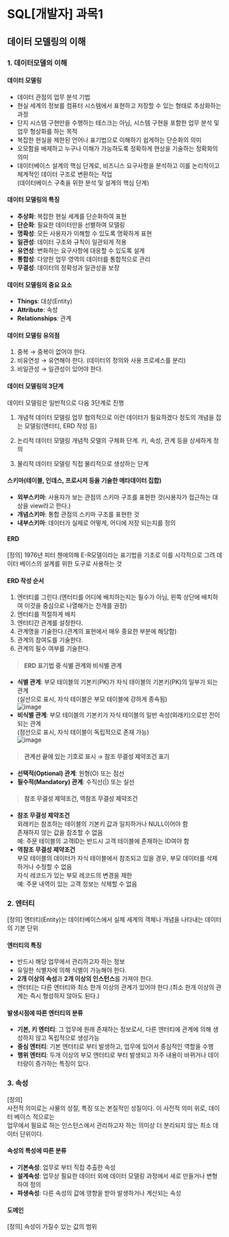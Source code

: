 # SQL[개발자] 과목1

## 데이터 모델링의 이해

### 1. 데이터모델의 이해

#### 데이터 모델링
+ 데이터 관점의 업무 분석 기법
+ 현실 세계의 정보를 컴퓨터 시스템에서 표현하고 저장할 수 있는 형태로 추상화하는 과정
+ 단지 시스템 구현만을 수행하는 테스크는 아님, 시스템 구현을 포함한 업무 분석 및 업무 형상화를 하는 목적
+ 복잡한 현실을 제한된 언어나 표기법으로 이해하기 쉽게하는 단순화의 의미
+ 오모함을 배제하고 누구나 이해가 가능하도록 정확하게 현상을 기술하는 정확화의 의미
+ 데이터베이스 설계의 핵심 단계로, 비즈니스 요구사항을 분석하고 이를 논리적이고 체계적인 데이터 구조로 변환하는 작업 <br>
  (데이터베이스 구축을 위한 분석 및 설계의 핵심 단계)

#### 데이터 모델링의 특징
+ **추상화**: 복잡한 현실 세계를 단순화하여 표현
+ **단순화**: 필요한 데이터만을 선별하여 모델링
+ **명확성**: 모든 사용자가 이해할 수 있도록 명확하게 표현
+ **일관성**: 데이터 구조와 규칙이 일관되게 적용
+ **유연성**: 변화하는 요구사항에 대응할 수 있도록 설계
+ **통합성**: 다양한 업무 영역의 데이터를 통합적으로 관리
+ **무결성**: 데이터의 정확성과 일관성을 보장

#### 데이터 모델링의 중요 요소
+ **Things**: 대상(Entity)
+ **Attribute**: 속성
+ **Relationships**: 관계

#### 데이터 모델링 유의점
1. 중복 → 중복이 없어야 한다.
2. 비유연성 → 유연해야 한다. (데이터의 정의와 사용 프로세스를 분리)
3. 비일관성 → 일관성이 있어야 한다.

#### 데이터 모델링의 3단계
데이터 모델링은 일반적으로 다음 3단계로 진행

1. 개념적 데이터 모델링
업무 협의적으로 이런 데이터가 필요하겠다 정도의 개념을 잡는 모델링(엔터티, ERD 작성 등)

2. 논리적 데이터 모델링
개념적 모델의 구체화 단계. 키, 속성, 관계 등을 상세하게 정의

3. 물리적 데이터 모델링
직접 물리적으로 생성하는 단계

#### 스키마(테이블, 인데스, 프로시저 등을 기술한 메타데이터 집합)
+ **외부스키마**: 사용자가 보는 관점의 스키마 구조를 표현한 것(사용자가 접근하는 대상을 view라고 한다.)
+ **개념스키마**: 통합 관점의 스키마 구조를 표현한 것
+ **내부스키마**: 데이터가 실제로 어떻게, 어디에 저장 되는지를 정의

#### ERD
[정의] 1976년 피터 첸에의해 E-R모델이라는 표기법을 기초로 이를 시각적으로 그려 데이터 베이스의 설계를 위한 도구로 사용하는 것

#### ERD 작성 순서
1. 엔터티를 그린다.(엔터티를 어디에 배치하는지는 필수가 아님, 왼쪽 상단에 배치하여 이것을 중심으로 나열해가는 전개를 권장)
2. 엔터티를 적절하게 배치
3. 엔터티간 관계를 설정한다.
4. 관계명을 기술한다.(관계의 표현에서 매우 중요한 부분에 해당함)
5. 관계의 참여도를 기술한다.
6. 관계의 필수 여부를 기술한다.

> #### ERD 표기법 중 식별 관계와 비식별 관계
+ **식별 관계**: 부모 테이블의 기본키(PK)가 자식 테이블의 기본키(PK)의 일부가 되는 관계 <br>
(실선으로 표시, 자식 테이블은 부모 테이블에 강하게 종속됨) <br>
![image](https://github.com/user-attachments/assets/4d5dece4-c79a-4be7-9df4-7a2f09e7507c)
+ **비식별 관계**: 부모 테이블의 기본키가 자식 테이블의 일반 속성(외래키)으로만 전이되는 관계 <br>
(점선으로 표시, 자식 테이블이 독립적으로 존재 가능) <br>
![image](https://github.com/user-attachments/assets/82327f77-1b67-4d3b-a20b-aacf3b1b5cd2)

> #### 관계선 끝에 있는 기호로 표시 → 참조 무결성 제약조건 표기
+ **선택적(Optional) 관계**: 원형(O) 또는 점선
+ **필수적(Mandatory) 관계**: 수직선(|) 또는 실선

> #### 참조 무결성 제약조건, 역참조 무결성 제약조건
+ **참조 무결성 제약조건** <br>
외래키는 참조하는 테이블의 기본키 값과 일치하거나 NULL이어야 함 <br>
존재하지 않는 값을 참조할 수 없음 <br>
예: 주문 테이블의 고객ID는 반드시 고객 테이블에 존재하는 ID여야 함
+ **역참조 무결성 제약조건** <br>
부모 테이블의 데이터가 자식 테이블에서 참조되고 있을 경우, 부모 데이터를 삭제하거나 수정할 수 없음 <br>
자식 레코드가 있는 부모 레코드의 변경을 제한 <br>
예: 주문 내역이 있는 고객 정보는 삭제할 수 없음

### 2. 엔터티
[정의] 엔터티(Entity)는 데이터베이스에서 실제 세계의 객체나 개념을 나타내는 데이터의 기본 단위

#### 엔터티의 특징
+ 반드시 해당 업무에서 관리하고자 하는 정보
+ 유일한 식별자에 의해 식별이 가능해야 한다.
+ **2개 이상의 속성**과 **2개 이상의 인스턴스**를 가져야 한다.
+ 엔터티는 다른 엔터티와 최소 한개 이상의 관계가 있어야 한다.(최소 한개 이상의 관계는 즉시 형성하지 않아도 된다.)

#### 발생시점에 따른 엔터티의 분류
+ **기본, 키 엔터티**: 그 업무에 원래 존재하는 정보로서, 다른 엔터티에 관계에 의해 생성하지 않고 독립적으로 생성가능
+ **중심 엔터티**: 기본 엔터티로 부터 발생하고, 업무에 있어서 중심적인 역할을 수행
+ **행위 엔터티**: 두개 이상의 부모 엔터티로 부터 발생되고 자주 내용이 바뀌거나 데이터량이 증가하는 특징이 있다.

### 3. 속성
[정의] <br>
사전적 의미로는 사물의 성질, 특징 또는 본질적인 성질이다. 이 사전적 의미 위로, 데이터 베이스 적으로는 <br>
업무에서 필요로 하는 인스턴스에서 관리하고자 하는 의미상 더 분리되지 않는 최소 데이터 단위이다.

#### 속성의 특성에 따른 분류
+ **기본속성**: 업무로 부터 직접 추출한 속성
+ **설계속성**: 업무상 필요한 데이터 외에 데이터 모델링 과정에서 새로 만들거나 변형하여 정의
+ **파생속성**: 다른 속성의 값에 영향을 받아 발생하거나 계산되는 속성

#### 도메인
[정의] 속성이 가질수 있는 값의 범위
